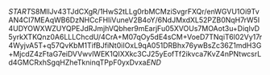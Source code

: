$START$S8MllJv43TJdCXgR/1HwS2tLLg0rbMCMziSvgrFXQr/enWGVU1Oi9TvAN4CI7MEAqWB6DzNHCcFHliVuneV2B4oY/6NdJMxdXL52PZB0NqH7rW5I4UDYOWXWZUYQPEJdRJmjhVQbher9mEarjFu05XVOUs7MOAot3u+DiqlvD5yrkXTKQnz0A6LLLChcdU/4CrA+M07qOy5dE4sCM+VoeD7TNqiT6l02Vy17r4WyjvA5T+q57QvKbM1TifBJfiNt0iIOxL9qA051DRBhx76ywBsZc36Z1mdH3G+MjcdZ4zFtaG7eiDVVwvlWEK1QIXXkc3CJ25yEofTf2ikvca7KvZ4nPNtwcsrLd4GMCRxhSgqHZheTkninqTPpF0yxDvxa$END$
